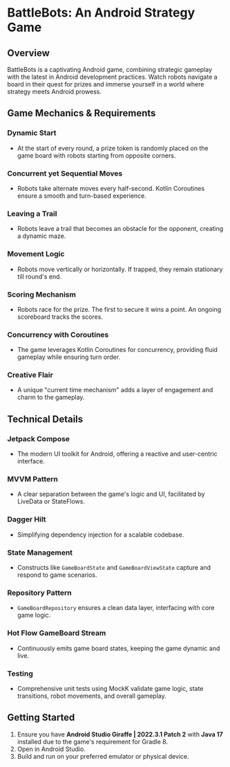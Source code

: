 # BattleBots: An Android Strategy Game

## Overview

BattleBots is a captivating Android game, combining strategic gameplay with the latest in Android development practices. Watch robots navigate a board in their quest for prizes and immerse yourself in a world where strategy meets Android prowess.

## Game Mechanics & Requirements

### Dynamic Start
- At the start of every round, a prize token is randomly placed on the game board with robots starting from opposite corners.

### Concurrent yet Sequential Moves
- Robots take alternate moves every half-second. Kotlin Coroutines ensure a smooth and turn-based experience.

### Leaving a Trail
- Robots leave a trail that becomes an obstacle for the opponent, creating a dynamic maze.

### Movement Logic
- Robots move vertically or horizontally. If trapped, they remain stationary till round's end.

### Scoring Mechanism
- Robots race for the prize. The first to secure it wins a point. An ongoing scoreboard tracks the scores.

### Concurrency with Coroutines
- The game leverages Kotlin Coroutines for concurrency, providing fluid gameplay while ensuring turn order.

### Creative Flair
- A unique "current time mechanism" adds a layer of engagement and charm to the gameplay.

## Technical Details

### Jetpack Compose
- The modern UI toolkit for Android, offering a reactive and user-centric interface.

### MVVM Pattern
- A clear separation between the game's logic and UI, facilitated by LiveData or StateFlows.

### Dagger Hilt
- Simplifying dependency injection for a scalable codebase.

### State Management
- Constructs like `GameBoardState` and `GameBoardViewState` capture and respond to game scenarios.

### Repository Pattern
- `GameBoardRepository` ensures a clean data layer, interfacing with core game logic.

### Hot Flow GameBoard Stream
- Continuously emits game board states, keeping the game dynamic and live.

### Testing
- Comprehensive unit tests using MockK validate game logic, state transitions, robot movements, and overall gameplay.

## Getting Started

1. Ensure you have **Android Studio Giraffe | 2022.3.1 Patch 2** with **Java 17** installed due to the game's requirement for Gradle 8.
2. Open in Android Studio.
3. Build and run on your preferred emulator or physical device.